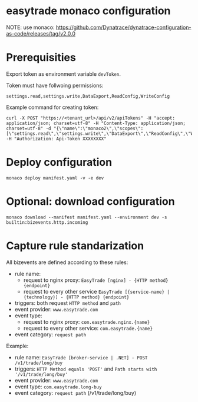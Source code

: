 # easytrade monaco configuration   
NOTE: use monaco: https://github.com/Dynatrace/dynatrace-configuration-as-code/releases/tag/v2.0.0   

# Prerequisities   
Export token as environment variable `devToken`.   

Token must have follwoing permissions:
```
settings.read,settings.write,DataExport,ReadConfig,WriteConfig
```
Example command for creating token: 
```
curl -X POST "https://<tenant_url>/api/v2/apiTokens" -H "accept: application/json; charset=utf-8" -H "Content-Type: application/json; charset=utf-8" -d "{\"name\":\"monaco2\",\"scopes\":[\"settings.read\",\"settings.write\",\"DataExport\",\"ReadConfig\",\"WriteConfig\"]}" -H "Authorization: Api-Token XXXXXXXX"
```

# Deploy configuration
```
monaco deploy manifest.yaml -v -e dev
```

# Optional: download configuration
```
monaco download --manifest manifest.yaml --environment dev -s builtin:bizevents.http.incoming
```

# Capture rule standarization

All bizevents are defined according to these rules:
- rule name: 
    - request to nginx proxy: `EasyTrade [nginx] - {HTTP method} {endpoint}`
    - request to every other service `EasyTrade [{service-name} | {technology}] - {HTTP method} {endpoint}`
- triggers: both request `HTTP method` and `path`
- event provider: `www.easytrade.com`
- event type:
    - request to nginx proxy: `com.easytrade.nginx.{name}`
    - request to every other service: `com.easytrade.{name}`
- event category: `request path`

Example:
- rule name: `EasyTrade [broker-service | .NET] - POST /v1/trade/long/buy`
- triggers: `HTTP Method equals 'POST'` and `Path starts with '/v1/trade/long/buy'` 
- event provider: `www.easytrade.com`
- event type: `com.easytrade.long-buy`
- event category: `request path` (/v1/trade/long/buy)
